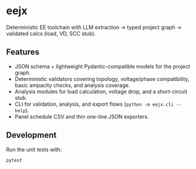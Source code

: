 # eejx
Deterministic EE toolchain with LLM extraction → typed project graph → validated calcs (load, VD, SCC stub).

## Features

* JSON schema + lightweight Pydantic-compatible models for the project graph.
* Deterministic validators covering topology, voltage/phase compatibility, basic ampacity checks, and analysis coverage.
* Analysis modules for load calculation, voltage drop, and a short-circuit stub.
* CLI for validation, analysis, and export flows (`python -m eejx.cli --help`).
* Panel schedule CSV and thin one-line JSON exporters.

## Development

Run the unit tests with:

```
pytest
```
